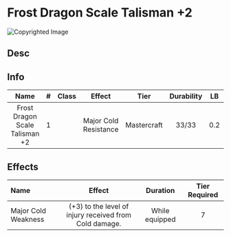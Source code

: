 # Frost Dragon Scale Talisman +2

![Copyrighted Image](FrostDragonScaleTalisman+2.png)

## Desc

## Info

|              Name              | # | Class |         Effect         |    Tier    | Durability | LB | Value |
| :----------------------------: | :-: | :---: | :--------------------: | :---------: | :--------: | :-: | :---: |
| Frost Dragon Scale Talisman +2 | 1 |      | Major Cold Resistance | Mastercraft |   33/33   | 0.2 |   ?   |

## Effects

| Name                |                         Effect                         |    Duration    | Tier Required |
| :------------------ | :----------------------------------------------------: | :------------: | :-----------: |
| Major Cold Weakness | (+3) to the level of injury received from Cold damage. | While equipped |       7       |
